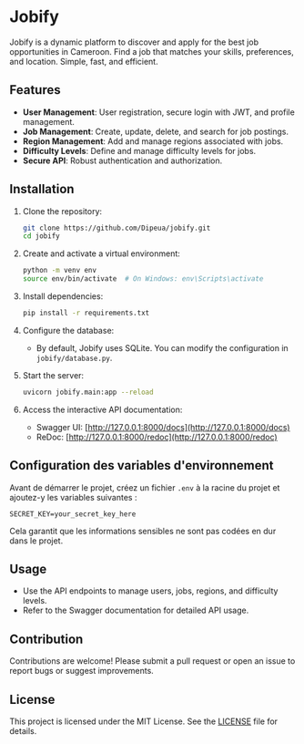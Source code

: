 # Jobify

Jobify is a dynamic platform to discover and apply for the best job opportunities in Cameroon. Find a job that matches your skills, preferences, and location. Simple, fast, and efficient.

## Features

- **User Management**: User registration, secure login with JWT, and profile management.
- **Job Management**: Create, update, delete, and search for job postings.
- **Region Management**: Add and manage regions associated with jobs.
- **Difficulty Levels**: Define and manage difficulty levels for jobs.
- **Secure API**: Robust authentication and authorization.

## Installation

1. Clone the repository:
   ```bash
   git clone https://github.com/Dipeua/jobify.git
   cd jobify
   ```

2. Create and activate a virtual environment:
   ```bash
   python -m venv env
   source env/bin/activate  # On Windows: env\Scripts\activate
   ```

3. Install dependencies:
   ```bash
   pip install -r requirements.txt
   ```

4. Configure the database:
   - By default, Jobify uses SQLite. You can modify the configuration in `jobify/database.py`.

5. Start the server:
   ```bash
   uvicorn jobify.main:app --reload
   ```

6. Access the interactive API documentation:
   - Swagger UI: [http://127.0.0.1:8000/docs](http://127.0.0.1:8000/docs)
   - ReDoc: [http://127.0.0.1:8000/redoc](http://127.0.0.1:8000/redoc)

## Configuration des variables d'environnement

Avant de démarrer le projet, créez un fichier `.env` à la racine du projet et ajoutez-y les variables suivantes :

```
SECRET_KEY=your_secret_key_here
```

Cela garantit que les informations sensibles ne sont pas codées en dur dans le projet.

## Usage

- Use the API endpoints to manage users, jobs, regions, and difficulty levels.
- Refer to the Swagger documentation for detailed API usage.

## Contribution

Contributions are welcome! Please submit a pull request or open an issue to report bugs or suggest improvements.

## License

This project is licensed under the MIT License. See the [LICENSE](./LICENSE) file for details.
